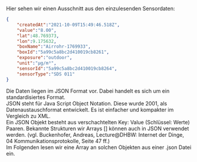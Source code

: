 Hier sehen wir einen Ausschnitt aus den einzulesenden Sensordaten:
```JSON
{  
    "createdAt":"2021-10-09T15:49:46.518Z",  
    "value":"8.00",  
    "lat":48.769373,  
    "lon":9.175632,  
    "boxName":"Airrohr-1769933",  
    "boxId":"5a99c5a8bc2d410019cb8261",  
    "exposure":"outdoor",  
    "unit":"µg/m³",  
    "sensorId":"5a99c5a8bc2d410019cb8264",  
    "sensorType":"SDS 011"  
}  
```
Die Daten liegen im JSON Format vor. Dabei handelt es sich um ein standardisiertes Format.  
JSON steht für Java Script Object Notation. Diese wurde 2001, als Datenaustauschformat entwickelt. Es ist einfacher und kompakter im Vergleich zu XML.  
Ein JSON Objekt besteht aus verschachtelten Key: Value (Schlüssel: Werte) Paaren. Bekannte Strukturen wir Arrays [] können auch in JSON verwendet werden. (vgl. Buckenhofer, Andreas, Lecture@DHBW: Internet der Dinge, 04 Kommunikationsprotokolle, Seite 47 ff.)  
Im Folgenden lesen wir eine Array an solchen Objekten aus einer .json Datei ein.
